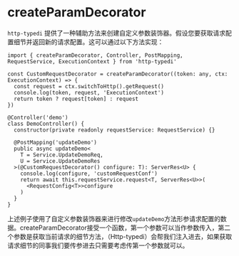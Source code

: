 # createParamDecorator

`http-typedi` 提供了一种辅助方法来创建自定义参数装饰器。假设您要获取请求配置细节并返回新的请求配置。这可以通过以下方法实现：

```ts{17}
import { createParamDecorator, Controller, PostMapping, RequestService, ExecutionContext } from 'http-typedi'

const CustomRequestDecorator = createParamDecorator((token: any, ctx: ExecutionContext) => {
  const request = ctx.switchToHttp().getRequest()
  console.log(token, request, 'ExecutionContext')
  return token ? request[token] : request
})

@Controller('demo')
class DemoController() {
  constructor(private readonly requestService: RequestService) {}

  @PostMapping('updateDemo')
  public async updateDemo<
    T = Service.UpdateDemoReq,
    U = Service.UpdateDemoRes
  >(@CustomRequestDecorator() configure: T): ServerRes<U> {
    console.log(configure, 'customRequestConf')
    return await this.requestService.request<T, ServerRes<U>>(
      <RequestConfig<T>>configure
    )
  }
}
```

上述例子使用了自定义参数装饰器来进行修改`updateDemo`方法形参请求配置的数据。createParamDecorator接受一个函数，第一个参数可以当作参数传入，第二个参数是获取当前请求的细节方法，（Http-typedi）会帮我们注入进去，如果获取请求细节的同事我们要传参进去只需要考虑传第一个参数就可以。